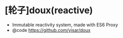 # [轮子]doux(reactive)

- Immutable reactivity system, made with ES6 Proxy
- @code https://github.com/yisar/doux